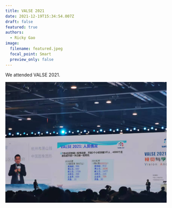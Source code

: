 ```yaml
---
title: VALSE 2021
date: 2021-12-19T15:34:54.007Z
draft: false
featured: true
authors: 
  - Ricky Gao
image:
  filename: featured.jpeg
  focal_point: Smart
  preview_only: false
---
```


We attended VALSE 2021.

![](0.jpg)
